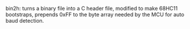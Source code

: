 bin2h: turns a binary file into a C header file,
modified to make 68HC11 bootstraps, prepends 0xFF
to the byte array needed by the MCU for auto baud
detection.